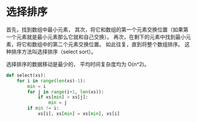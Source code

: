 # 选择排序

首先，找到数组中最小元素，
其次，将它和数组的第一个元素交换位置（如果第一个元素就是最小元素那么它就和自己交换）。
再次，在剩下的元素中找到最小元素，将它和数组中的第二个元素交换位置。
如此往复，直到将整个数组排序。
这种排序方法叫选择排序（select sort）。

选择排序的数据移动是最少的，
平均时间复杂度均为 O(n^2)。

```python
def select(xs):
    for i in range(len(xs)-1):
        min = i
        for j in range(i+1, len(xs)):
            if xs[min] > xs[j]:
                min = j
        if min != i:
            xs[i], xs[min] = xs[min], xs[i]
```
